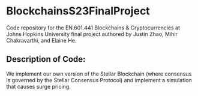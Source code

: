 # BlockchainsS23FinalProject
Code repository for the EN.601.441 Blockchains &amp; Cryptocurrencies at Johns Hopkins University final project authored by Justin Zhao, Mihir Chakravarthi, and Elaine He.

## Description of Code:
We implement our own version of the Stellar Blockchain (where consensus is governed by the Stellar Consensus Protocol) and implement a simulation that causes surge pricing.
